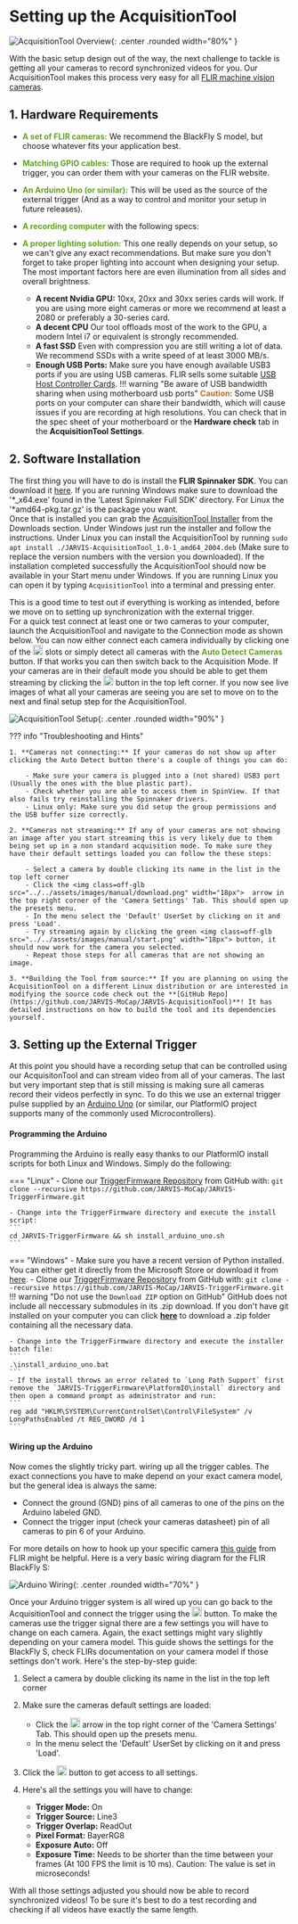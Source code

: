 # Setting up the AcquisitionTool

![AcquisitionTool Overview](../assets/images/manual/JARVIS_AcquisitionTool.png){: .center .rounded width="80%" }


With the basic setup design out of the way, the next challenge to tackle is getting all your cameras to record synchronized videos for you. Our AcquisitionTool makes this process very easy for all [FLIR machine vision cameras](https://www.flir.eu/browse/industrial/machine-vision-cameras/modelselector/).

## 1. Hardware Requirements

- <span style="color:#63a31f">**A set of FLIR cameras:**</span> We recommend the BlackFly S model, but choose whatever fits your application best.
- <span style="color:#63a31f">**Matching GPIO cables:**</span> Those are required to hook up the external trigger, you can order them with your cameras on the FLIR website.
- <span style="color:#63a31f">**An Arduino Uno (or similar):**</span> This will be used as the source of the external trigger (And as a way to control and monitor your setup in future releases).
- <span style="color:#63a31f">**A recording computer**</span> with the following specs:
- <span style="color:#63a31f">**A proper lighting solution:**</span> This one really depends on your setup, so we can't give any exact recommendations. But make sure you don't forget to take proper lighting into account when designing your setup. The most important factors here are even illumination from all sides and overall brightness.

    * **A recent Nvidia GPU:** 10xx, 20xx and 30xx series cards will work. If you are using more eight cameras or more we recommend at least a 2080 or preferably a 30-series card.
    * **A decent CPU** Our tool offloads most of the work to the GPU, a modern Intel i7 or equivalent is strongly recommended.
    * **A fast SSD** Even with compression you are still writing a lot of data. We recommend SSDs with a write speed of at least 3000 MB/s.
    * **Enough USB Ports:** Make sure you have enough available USB3 ports if you are using USB cameras. FLIR sells some suitable [USB Host Controller Cards](https://www.flir.eu/products/usb-3.1-host-controller-card/). 
    !!! warning "Be aware of USB bandwidth sharing when using motherboard usb ports"
        <span style="color:#bb6d24">**Caution:**</span> Some USB ports on your computer can share their bandwidth, which will cause issues if you are recording at high resolutions. You can check that in the spec sheet of your motherboard or the **Hardware check** tab in the **AcquisitionTool Settings**.


## 2. Software Installation

The first thing you will have to do is install the **FLIR Spinnaker SDK**. You can download it [here](https://www.flir.eu/products/spinnaker-sdk/). If you are running Windows make sure to download the '\*_x64.exe' found in the 'Latest Spinnaker Full SDK' directory. For Linux the '\*amd64-pkg.tar.gz' is the package you want.<br>
Once that is installed you can grab the [AcquisitionTool Installer](../../downloads/downloads) from the Downloads section. Under Windows just run the installer and follow the instructions. Under Linux you can install the AcquisitionTool by running `sudo apt install ./JARVIS-AcquisitionTool_1.0-1_amd64_2004.deb` (Make sure to replace the version numbers with the version you downloaded).
If the installation completed successfully the AcquisitionTool should now be available in your Start menu under Windows. If you are running Linux you can open it by typing `AcquisitionTool` into a terminal and pressing enter.

This is a good time to test out if everything is working as intended, before we move on to setting up synchronization with the external trigger.\
For a quick test connect at least one or two cameras to your computer, launch the AcquisitionTool and navigate to the Connection mode as shown below. You can now either connect each camera individually by clicking one of the <img class=off-glb src="../../assets/images/manual/download.png" width="18px"> slots or simply detect all cameras with the <span style="color:#63a31f">**Auto Detect Cameras**</span> button. If that works you can then switch back to the Acquisition Mode. If your cameras are in their default mode you should be able to get them streaming by clicking the <img class=off-glb src="../../assets/images/manual/start.png" width="18px">  button in the top left corner. If you now see live images of what all your cameras are seeing you are set to move on to the next and final setup step for the AcquisitionTool.

![AcquisitionTool Setup](../assets/gifs/manual/AcquisitionSetup.gif){: .center .rounded width="90%" }

??? info "Troubleshooting and Hints"

    1. **Cameras not connecting:** If your cameras do not show up after clicking the Auto Detect button there's a couple of things you can do:
        
        - Make sure your camera is plugged into a (not shared) USB3 port (Usually the ones with the blue plastic part).
        - Check whether you are able to access them in SpinView. If that also fails try reinstalling the Spinnaker drivers.
        - Linux only: Make sure you did setup the group permissions and the USB buffer size correctly.

    2. **Cameras not streaming:** If any of your cameras are not showing an image after you start streaming this is very likely due to them being set up in a non standard acquisition mode. To make sure they have their default settings loaded you can follow the these steps:

        - Select a camera by double clicking its name in the list in the top left corner
        - Click the <img class=off-glb src="../../assets/images/manual/download.png" width="18px">  arrow in the top right corner of the 'Camera Settings' Tab. This should open up the presets menu.
        - In the menu select the 'Default' UserSet by clicking on it and press 'Load'.
        - Try streaming again by clicking the green <img class=off-glb src="../../assets/images/manual/start.png" width="18px"> button, it should now work for the camera you selected.
        - Repeat those steps for all cameras that are not showing an image.

    3. **Building the Tool from source:** If you are planning on using the AcquisitionTool on a different Linux distribution or are interested in modifying the source code check out the **[GitHub Repo](https://github.com/JARVIS-MoCap/JARVIS-AcquisitionTool)**! It has detailed instructions on how to build the tool and its dependencies yourself.


## 3. Setting up the External Trigger

At this point you should have a recording setup that can be controlled using our AcquisitonTool and can stream video from all of your cameras. The last but very important step that is still missing is making sure all cameras record their videos perfectly in sync. To do this we use an external trigger pulse supplied by an [Arduino Uno](https://store.arduino.cc/products/arduino-uno-rev3) (or similar, our PlatformIO project supports many of the commonly used Microcontrollers).

#### Programming the Arduino
Programming the Arduino is really easy thanks to our PlatformIO install scripts for both Linux and Windows. Simply do the following:

=== "Linux"
    - Clone our [TriggerFirmware Repository](https://github.com/JARVIS-MoCap/JARVIS-TriggerFirmware) from GitHub with:
    ```
    git clone --recursive https://github.com/JARVIS-MoCap/JARVIS-TriggerFirmware.git
    ```

    - Change into the TriggerFirmware directory and execute the install script:
    ```
    cd JARVIS-TriggerFirmware && sh install_arduino_uno.sh
    ```

=== "Windows"
    - Make sure you have a recent version of Python installed. You can either get it directly from the Microsoft Store or download it from [here](https://www.python.org/downloads/).
    - Clone our [TriggerFirmware Repository](https://github.com/JARVIS-MoCap/JARVIS-TriggerFirmware) from GitHub with:
    ```
    git clone --recursive https://github.com/JARVIS-MoCap/JARVIS-TriggerFirmware.git
    ```
    !!! warning "Do not use the `Download ZIP` option on GitHub"
        GitHub does not include all neccessary submodules in its .zip download. If you don't have git installed on your computer you can click **[here](https://github.com/JARVIS-MoCap/JARVIS-TriggerFirmware/releases/download/v0.1/JARVIS-TriggerFirmware.zip)** to download a .zip folder containing all the necessary data.

    - Change into the TriggerFirmware directory and execute the installer batch file:
    ```
    .\install_arduino_uno.bat
    ```
    - If the install throws an error related to `Long Path Support` first remove the `JARVIS-TriggerFirmware\PlatformIO\install` directory and then open a command prompt as administrator and run:
    ```
    reg add "HKLM\SYSTEM\CurrentControlSet\Control\FileSystem" /v LongPathsEnabled /t REG_DWORD /d 1
    ```

#### Wiring up the Arduino

Now comes the slightly tricky part. wiring up all the trigger cables. The exact connections you have to make depend on your exact camera model, but the general idea is always the same:

- Connect the ground (GND) pins of all cameras to one of the pins on the Arduino labeled GND.  
- Connect the trigger input (check your cameras datasheet) pin of all cameras to pin 6 of your Arduino.

For more details on how to hook up your specific camera [this guide](https://www.flir.eu/support-center/iis/machine-vision/application-note/configuring-synchronized-capture-with-multiple-cameras/) from FLIR might be helpful. Here is a very basic wiring diagram for the FLIR BlackFly S:

![Arduino Wiring](../assets/images/manual/ArduinoWiring.png){: .center .rounded width="70%" }




Once your Arduino trigger system is all wired up you can go back to the AcquisitionTool and connect the trigger using the <img class=off-glb src="../../assets/images/manual/add_green.png" width="18px"> button. To make the cameras use the trigger signal there are a few settings you will have to change on each camera. Again, the exact settings might vary slightly depending on your camera model. This guide shows the settings for the BlackFly S, check FLIRs documentation on your camera model if those settings don't work. Here's the step-by-step guide:

1. Select a camera by double clicking its name in the list in the top left corner
2. Make sure the cameras default settings are loaded:

    - Click the <img class=off-glb src="../../assets/images/manual/download.png" width="18px"> arrow in the top right corner of the 'Camera Settings' Tab. This should open up the presets menu.
    - In the menu select the 'Default' UserSet by clicking on it and press 'Load'.

3. Click the <img class=off-glb src="../../assets/images/manual/show.png" width="18px"> button to get access to all settings.
4. Here's all the settings you will have to change:

    - **Trigger Mode:** On
    - **Trigger Source:** Line3
    - **Trigger Overlap:** ReadOut
    - **Pixel Format:** BayerRG8
    - **Exposure Auto:** Off
    - **Exposure Time:** Needs to be shorter than the time between your frames (At 100 FPS the limit is 10 ms). Caution: The value is set in microseconds!

With all those settings adjusted you should now be able to record synchronized videos! To be sure it's best to do a test recording and checking if all videos have exactly the same length.